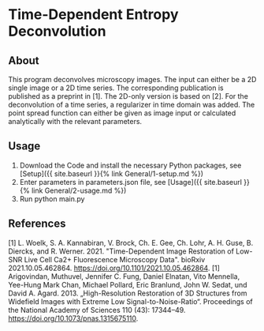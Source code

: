 # Time-Dependent Entropy Deconvolution 

## About

This program deconvolves microscopy images. The input can either be a 2D single image or a 2D time series. 
The corresponding publication is published as a preprint in [1].
The 2D-only version is based on [2]. For the deconvolution of a time series, a regularizer in time domain was added.
The point spread function can either be given as image input or calculated analytically with the relevant parameters.

## Usage

1. Download the Code and install the necessary Python packages, see [Setup]({{ site.baseurl }}{% link General/1-setup.md %}) 
2. Enter parameters in parameters.json file, see [Usage]({{ site.baseurl }}{% link General/2-usage.md %}) 
3. Run python main.py


## References
[1] L. Woelk, S. A. Kannabiran, V. Brock, Ch. E. Gee, Ch. Lohr, A. H. Guse, B. Diercks, and R. Werner. 2021. "Time-Dependent Image Restoration of Low-SNR Live Cell Ca2+ Fluorescence Microscopy Data". bioRxiv 2021.10.05.462864. https://doi.org/10.1101/2021.10.05.462864.
[1] Arigovindan, Muthuvel, Jennifer C. Fung, Daniel Elnatan, Vito Mennella, Yee-Hung Mark Chan, Michael Pollard, Eric Branlund, John W. Sedat, und David A. Agard. 2013. „High-Resolution Restoration of 3D Structures from Widefield Images with Extreme Low Signal-to-Noise-Ratio“. Proceedings of the National Academy of Sciences 110 (43): 17344–49. https://doi.org/10.1073/pnas.1315675110.